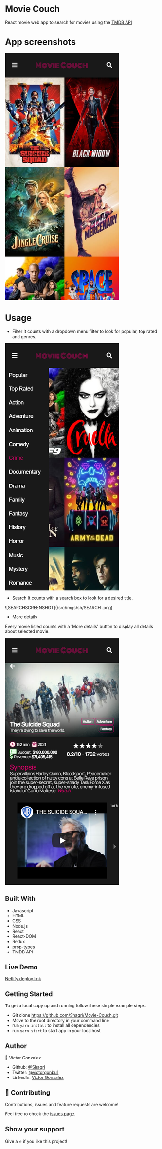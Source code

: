# Movie Couch

React movie web app to search for movies using the [TMDB API](https://www.themoviedb.org)

# App screenshots

![HOMESCREENSHOT](/src/imgs/sh/HOME.png)  

# Usage

- Filter
It counts with a dropdown menu filter to look for popular, top rated and genres.  

![FLTERSCREENSHOT](/src/imgs/sh/filter.png)  

- Search
It counts with a search box to look for a desired title.  

![SEARCHSCREENSHOT](/src/imgs/sh/SEARCH .png)  

- More details

Every movie listed counts with a 'More details' button to display all details about selected movie.

![MOREDETAILSSCREENSHOT](/src/imgs/sh/MOVIE.png)

## Built With

- Javascript
- HTML
- CSS
- Node.js
- React
- React-DOM
- Redux
- prop-types
- TMDB API

## Live Demo

[Netlify deploy link](https://movie-couch.netlify.app)

## Getting Started

To get a local copy up and running follow these simple example steps.

- Git clone https://github.com/Shaqri/Movie-Couch.git
- Move to the root directory in your command line
- run `yarn install` to install all dependencies
- run `yarn start` to start app in your localhost


## Author
👤 Victor Gonzalez  
- Github: [@Shaqri](https://github.com/Shaqri)
- Twitter: [@victorgonbu1](https://twitter.com/Victorgonbu1)
- LinkedIn: [Victor Gonzalez](https://www.linkedin.com/in/victor-manuel-gonzalez-buitrago)

## 🤝 Contributing

Contributions, issues and feature requests are welcome!

Feel free to check the [issues page](issues/).

## Show your support

Give a ⭐️ if you like this project!
